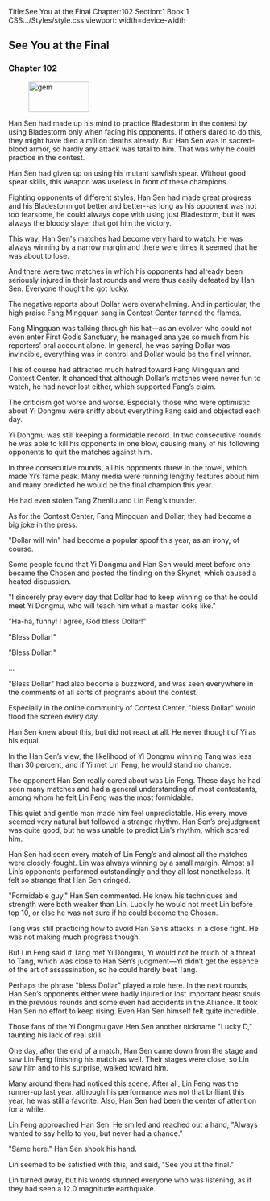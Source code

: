 Title:See You at the Final 
Chapter:102 
Section:1 
Book:1 
CSS:../Styles/style.css 
viewport: width=device-width
  
## See You at the Final
### Chapter 102 
<figure>
	<img src="../Images/gem.gif" alt="gem" id="gem" width="120" height="60" />
</figure>
  

  
  Han Sen had made up his mind to practice Bladestorm in the contest by using Bladestorm only when facing his opponents. If others dared to do this, they might have died a million deaths already. But Han Sen was in sacred-blood armor, so hardly any attack was fatal to him. That was why he could practice in the contest.

Han Sen had given up on using his mutant sawfish spear. Without good spear skills, this weapon was useless in front of these champions.

Fighting opponents of different styles, Han Sen had made great progress and his Bladestorm got better and better--as long as his opponent was not too fearsome, he could always cope with using just Bladestorm, but it was always the bloody slayer that got him the victory.

This way, Han Sen's matches had become very hard to watch. He was always winning by a narrow margin and there were times it seemed that he was about to lose.

And there were two matches in which his opponents had already been seriously injured in their last rounds and were thus easily defeated by Han Sen. Everyone thought he got lucky.

The negative reports about Dollar were overwhelming. And in particular, the high praise Fang Mingquan sang in Contest Center fanned the flames.

Fang Mingquan was talking through his hat—as an evolver who could not even enter First God’s Sanctuary, he managed analyze so much from his reporters’ oral account alone. In general, he was saying Dollar was invincible, everything was in control and Dollar would be the final winner.

This of course had attracted much hatred toward Fang Mingquan and Contest Center. It chanced that although Dollar’s matches were never fun to watch, he had never lost either, which supported Fang’s claim.

The criticism got worse and worse. Especially those who were optimistic about Yi Dongmu were sniffy about everything Fang said and objected each day.

Yi Dongmu was still keeping a formidable record. In two consecutive rounds he was able to kill his opponents in one blow, causing many of his following opponents to quit the matches against him.

In three consecutive rounds, all his opponents threw in the towel, which made Yi’s fame peak. Many media were running lengthy features about him and many predicted he would be the final champion this year.

He had even stolen Tang Zhenliu and Lin Feng’s thunder.

As for the Contest Center, Fang Mingquan and Dollar, they had become a big joke in the press.

"Dollar will win" had become a popular spoof this year, as an irony, of course.

Some people found that Yi Dongmu and Han Sen would meet before one became the Chosen and posted the finding on the Skynet, which caused a heated discussion.

"I sincerely pray every day that Dollar had to keep winning so that he could meet Yi Dongmu, who will teach him what a master looks like."

"Ha-ha, funny! I agree, God bless Dollar!"

"Bless Dollar!"

"Bless Dollar!"

...

"Bless Dollar" had also become a buzzword, and was seen everywhere in the comments of all sorts of programs about the contest.

Especially in the online community of Contest Center, "bless Dollar" would flood the screen every day.

Han Sen knew about this, but did not react at all. He never thought of Yi as his equal.

In the Han Sen’s view, the likelihood of Yi Dongmu winning Tang was less than 30 percent, and if Yi met Lin Feng, he would stand no chance.

The opponent Han Sen really cared about was Lin Feng. These days he had seen many matches and had a general understanding of most contestants, among whom he felt Lin Feng was the most formidable.

This quiet and gentle man made him feel unpredictable. His every move seemed very natural but followed a strange rhythm. Han Sen’s prejudgment was quite good, but he was unable to predict Lin’s rhythm, which scared him.

Han Sen had seen every match of Lin Feng’s and almost all the matches were closely-fought. Lin was always winning by a small margin. Almost all Lin’s opponents performed outstandingly and they all lost nonetheless. It felt so strange that Han Sen cringed.

"Formidable guy," Han Sen commented. He knew his techniques and strength were both weaker than Lin. Luckily he would not meet Lin before top 10, or else he was not sure if he could become the Chosen.

Tang was still practicing how to avoid Han Sen’s attacks in a close fight. He was not making much progress though.

But Lin Feng said if Tang met Yi Dongmu, Yi would not be much of a threat to Tang, which was close to Han Sen’s judgment—Yi didn’t get the essence of the art of assassination, so he could hardly beat Tang.

Perhaps the phrase "bless Dollar" played a role here. In the next rounds, Han Sen’s opponents either were badly injured or lost important beast souls in the previous rounds and some even had accidents in the Alliance. It took Han Sen no effort to keep rising. Even Han Sen himself felt quite incredible.

Those fans of the Yi Dongmu gave Hen Sen another nickname "Lucky D," taunting his lack of real skill.

One day, after the end of a match, Han Sen came down from the stage and saw Lin Feng finishing his match as well. Their stages were close, so Lin saw him and to his surprise, walked toward him.

Many around them had noticed this scene. After all, Lin Feng was the runner-up last year. although his performance was not that brilliant this year, he was still a favorite. Also, Han Sen had been the center of attention for a while.

Lin Feng approached Han Sen. He smiled and reached out a hand, "Always wanted to say hello to you, but never had a chance."

"Same here." Han Sen shook his hand.

Lin seemed to be satisfied with this, and said, "See you at the final."

Lin turned away, but his words stunned everyone who was listening, as if they had seen a 12.0 magnitude earthquake.
